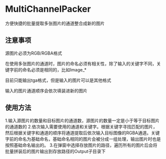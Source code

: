 # MultiChannelPacker

方便快捷的批量提取多张图片的通道整合成新的图片


## 注意事项

源图片必须为RGB/RGBA格式

在使用多张图片的通道时，图片的命名必须有相关性，除了输入的关键字不同，关键字前的命名必须是相同的，比如Image_*

目前只能输出tga格式，但是输入的图片可以是其他格式

输入的图片通道顺序会依次填装进新的图片

## 使用方法

1.输入源图片的数量和目标图片的通道数，源图片的数量一定是小于等于目标图片的通道数的
2.依次输入需要使用的通道和关键字。根据关键字寻找匹配的图片，然后根据关键字和通道的顺序将通道提取后依次输入目标图像的RGBA通道。关键字前的命名为基础命名，基础命名相同的图片会被分成一组处理，输出图片时也是按照基础命名输出的。
3.在弹窗中选择存放图片的路径，遍历所有的图片后会将批量拼装后的图片输出到存放路径的Output子目录下



